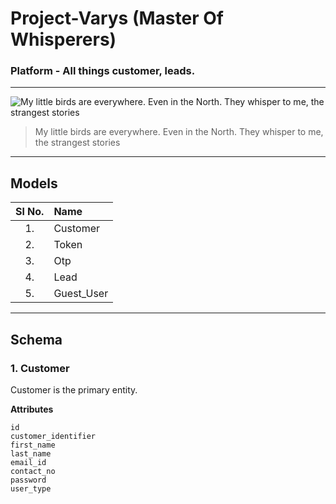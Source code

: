 # Project-Varys (Master Of Whisperers)

### Platform - All things customer, leads.
---

![My little birds are everywhere. Even in the North. They whisper to me, the strangest stories](https://www.scrolldroll.com/wp-content/uploads/2017/08/Lord-Varys-2.jpg)

> My little birds are everywhere. Even in the North. They whisper to me, the strangest stories

---

## Models

| Sl No. | Name       |
| :----: | :--------- |
|   1.   | Customer   |
|   2.   | Token      |
|   3.   | Otp        |
|   4.   | Lead       |
|   5.   | Guest_User |

---

## Schema

### 1. Customer

Customer is the primary entity.

**Attributes**

    id
    customer_identifier
    first_name
    last_name
    email_id
    contact_no
    password
    user_type
